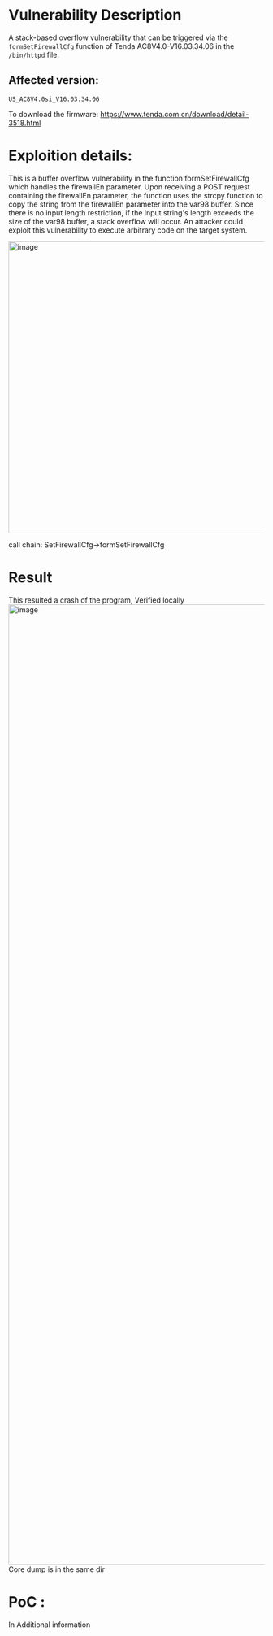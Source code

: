 # Vulnerability Description
A stack-based overflow vulnerability that can be triggered via the `formSetFirewallCfg` function of Tenda AC8V4.0-V16.03.34.06 in the `/bin/httpd` file.
## Affected version:
`US_AC8V4.0si_V16.03.34.06` 

To download the firmware: https://www.tenda.com.cn/download/detail-3518.html

# Exploition details:

This is a buffer overflow vulnerability in the function formSetFirewallCfg which handles the firewallEn parameter. Upon receiving a POST request containing the firewallEn parameter, the function uses the strcpy function to copy the string from the firewallEn parameter into the var98 buffer. Since there is no input length restriction, if the input string's length exceeds the size of the var98 buffer, a stack overflow will occur. An attacker could exploit this vulnerability to execute arbitrary code on the target system.

<img width="574" alt="image" src="https://github.com/DDizzzy79/Tenda-CVE/assets/72267897/e77e01a9-7347-446f-bbec-77c9fae835ac">

call chain: SetFirewallCfg->formSetFirewallCfg

# Result
This resulted a crash of the program, Verified locally
<img width="1890" alt="image" src="https://github.com/DDizzzy79/Tenda-CVE/assets/72267897/317e1054-3577-4edf-b6f8-217ec45b02f9">
Core dump is in the same dir


# PoC :
In Additional information
